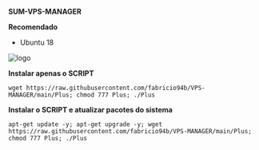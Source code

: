 __SUM-VPS-MANAGER__

__Recomendado__
- Ubuntu 18

![logo](https://github.com/fabricio94b/VPS-MANAGER/blob/main/home.png)

__Instalar apenas o SCRIPT__

```wget https://raw.githubusercontent.com/fabricio94b/VPS-MANAGER/main/Plus; chmod 777 Plus; ./Plus```

__Instalar o SCRIPT e atualizar pacotes do sistema__

```apt-get update -y; apt-get upgrade -y; wget https://raw.githubusercontent.com/fabricio94b/VPS-MANAGER/main/Plus; chmod 777 Plus; ./Plus```


